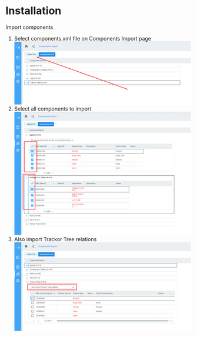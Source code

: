 # Installation 

Import components
 1. Select components.xml file on Components Import page
 ![picture](image/1.png)
 2. Select all components to import
 ![picture](image/2.png)
 3. Also import Trackor Tree relations
 ![picture](image/3.png)
